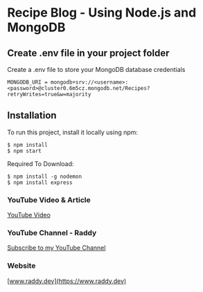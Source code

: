 # Recipe Blog - Using Node.js and MongoDB

## Create .env file in your project folder
Create a .env file to store your MongoDB database credentials

```
MONGODB_URI = mongodb+srv://<username>:<password>@cluster0.6m5cz.mongodb.net/Recipes?retryWrites=true&w=majority
```

## Installation
To run this project, install it locally using npm:

```
$ npm install
$ npm start
```
Required To Download:
```
$ npm install -g nodemon
$ npm install express
```


### YouTube Video & Article

[YouTube Video](https://youtu.be/OEdPH4fV7vY)


### YouTube Channel - Raddy

[Subscribe to my YouTube Channel](https://www.youtube.com/channel/UCvXscyQ0cLzPZeNOeXI45Sw?sub_confirmation=1)

### Website
[www.raddy.dev](https://www.raddy.dev)

